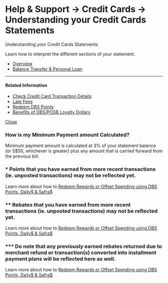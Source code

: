 # Help & Support -> Credit Cards -> Understanding your Credit Cards Statements

Understanding your Credit Cards Statements

Learn how to interpret the different sections of your statement.

  * [Overview](https://www.dbs.com.sg/personal/support/card-statement-understanding-statement.html#overview)
  * [Balance Transfer & Personal Loan](https://www.dbs.com.sg/personal/support/card-statement-understanding-statement.html#balance)



  
  
  


* * *

#### Related Information

  * [Check Credit Card Transaction Details ](https://www.dbs.com.sg/personal/support/card-transaction-view-transaction-details.html)
  * [Late Fees ](https://www.dbs.com.sg/personal/support/card-charges-and-fees-late-fee.html)
  * [Redeem DBS Points ](https://www.dbs.com.sg/personal/support/card-rewards-redeeming-dbs-points.html)
  * [Benefits of DBS/POSB Loyalty Dollars](https://www.dbs.com.sg/personal/support/card-rewards-daily$safra$.html)



[Close](javascript:void\(0\);)

### How is my Minimum Payment amount Calculated?

Minimum payment amount is calculated at 3% of your statement balance (or S$50, whichever is greater) plus any amount that is carried forward from the previous bill.

### * Points that you have earned from more recent transactions (ie. unposted transactions) may not be reflected yet.

Learn more about how to [Redeem Rewards or Offset Spending using DBS Points, Daily$ & Safra$](https://www.dbs.com.sg/personal/support/card-rewards-redeeming-dbs-points.html)

### ** Rebates that you have earned from more recent transactions (ie. unposted transactions) may not be reflected yet.

Learn more about how to [Redeem Rewards or Offset Spending using DBS Points, Daily$ & Safra$](https://www.dbs.com.sg/personal/support/card-rewards-redeeming-dbs-points.html)

### *** Do note that any previously earned rebates returned due to merchant refund or transaction(s) converted into installment payment plans will be reflected here as well.

Learn more about how to [Redeem Rewards or Offset Spending using DBS Points, Daily$ & Safra$](https://www.dbs.com.sg/personal/support/card-rewards-redeeming-dbs-points.html)
